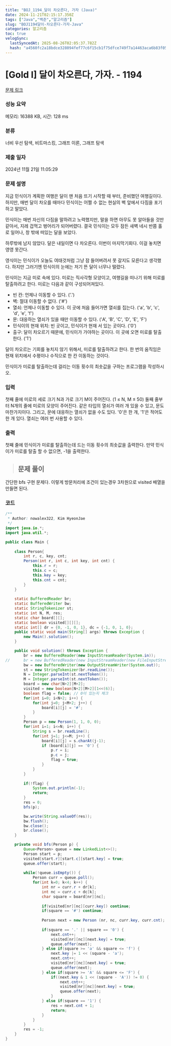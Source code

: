 ```yaml
---
title: "BOJ_1194_달이 차오른다, 가자 (Java)"
date: 2024-11-21T02:15:17.350Z
tags: ["Java","백준","알고리즘"]
slug: "BOJ1194달이-차오른다-가자-Java"
categories: 알고리즘
toc: true
velogSync:
  lastSyncedAt: 2025-08-26T02:05:37.782Z
  hash: "a4560fc2a18bdce328094fef77c6f15cb1f75dfce749f7a14463aca6b83f05e7"
---
```


# [Gold I] 달이 차오른다, 가자. - 1194 

[문제 링크](https://www.acmicpc.net/problem/1194) 

### 성능 요약

메모리: 16388 KB, 시간: 128 ms

### 분류

너비 우선 탐색, 비트마스킹, 그래프 이론, 그래프 탐색

### 제출 일자

2024년 11월 21일 11:05:29

### 문제 설명

<p>지금 민식이가 계획한 여행은 달이 맨 처음 뜨기 시작할 때 부터, 준비했던 여행길이다. 하지만, 매번 달이 차오를 때마다 민식이는 어쩔 수 없는 현실의 벽 앞에서 다짐을 포기하고 말았다.</p>

<p>민식이는 매번 자신의 다짐을 말하려고 노력했지만, 말을 하면 아무도 못 알아들을 것만 같아서, 지레 겁먹고 벙어리가 되어버렸다. 결국 민식이는 모두 잠든 새벽 네시 반쯤 홀로 일어나, 창 밖에 떠있는 달을 보았다.</p>

<p>하루밖에 남지 않았다. 달은 내일이면 다 차오른다. 이번이 마지막기회다. 이걸 놓치면 영영 못간다.</p>

<p>영식이는 민식이가 오늘도 여태것처럼 그냥 잠 들어버려서 못 갈지도 모른다고 생각했다. 하지만 그러기엔 민식이의 눈에는 저기 뜬 달이 너무나 떨렸다.</p>

<p>민식이는 지금 미로 속에 있다. 미로는 직사각형 모양이고, 여행길을 떠나기 위해 미로를 탈출하려고 한다. 미로는 다음과 같이 구성되어져있다.</p>

<ul>
	<li>빈 칸: 언제나 이동할 수 있다. ('.')</li>
	<li>벽: 절대 이동할 수 없다. ('#')</li>
	<li>열쇠: 언제나 이동할 수 있다. 이 곳에 처음 들어가면 열쇠를 집는다. ('a', 'b', 'c', 'd', 'e', 'f')</li>
	<li>문: 대응하는 열쇠가 있을 때만 이동할 수 있다. ('A', 'B', 'C', 'D', 'E', 'F')</li>
	<li>민식이의 현재 위치: 빈 곳이고, 민식이가 현재 서 있는 곳이다. ('0')</li>
	<li>출구: 달이 차오르기 때문에, 민식이가 가야하는 곳이다. 이 곳에 오면 미로를 탈출한다. ('1')</li>
</ul>

<p>달이 차오르는 기회를 놓치지 않기 위해서, 미로를 탈출하려고 한다. 한 번의 움직임은 현재 위치에서 수평이나 수직으로 한 칸 이동하는 것이다.</p>

<p>민식이가 미로를 탈출하는데 걸리는 이동 횟수의 최솟값을 구하는 프로그램을 작성하시오.</p>

### 입력 

 <p>첫째 줄에 미로의 세로 크기 N과 가로 크기 M이 주어진다. (1 ≤ N, M ≤ 50) 둘째 줄부터 N개의 줄에 미로의 모양이 주어진다. 같은 타입의 열쇠가 여러 개 있을 수 있고, 문도 마찬가지이다. 그리고, 문에 대응하는 열쇠가 없을 수도 있다. '0'은 한 개, '1'은 적어도 한 개 있다. 열쇠는 여러 번 사용할 수 있다.</p>

### 출력 

 <p>첫째 줄에 민식이가 미로를 탈출하는데 드는 이동 횟수의 최솟값을 출력한다. 만약 민식이가 미로를 탈출 할 수 없으면, -1을 출력한다.</p>


> ## 문제 풀이

간단한 bfs 구현 문제다. 이렇게 방문처리에 조건이 있는경우 3차원으로 visited 배열을 만들면 된다.

### 코드
```java
/**
 * Author: nowalex322, Kim HyeonJae
 */
import java.io.*;
import java.util.*;

public class Main {
	
	class Person{
		int r, c, key, cnt;
		Person(int r, int c, int key, int cnt) {
			this.r = r;
			this.c = c;
			this.key = key;
			this.cnt = cnt;
		}
	}
	
	static BufferedReader br;
	static BufferedWriter bw;
	static StringTokenizer st;
	static int N, M, res;
	static char board[][];
	static boolean visited[][][];
	static int[] dr = {0, -1, 0, 1}, dc = {-1, 0, 1, 0};
	public static void main(String[] args) throws Exception {
		new Main().solution();
	}

	public void solution() throws Exception {
		br = new BufferedReader(new InputStreamReader(System.in));
//		br = new BufferedReader(new InputStreamReader(new FileInputStream("input.txt")));
		bw = new BufferedWriter(new OutputStreamWriter(System.out));
		st = new StringTokenizer(br.readLine());
		N = Integer.parseInt(st.nextToken());
		M = Integer.parseInt(st.nextToken());
		board = new char[N+2][M+2];
		visited = new boolean[N+2][M+2][1<<(6)];
		boolean flag = false; // 0이 있는지 체크
		for(int i=0; i<N+2; i++) {
			for(int j=0; j<M+2; j++) {
				board[i][j] = '#';
			}
		}
		Person p = new Person(1, 1, 0, 0);
		for(int i=1; i<=N; i++) {
			String s = br.readLine();
			for(int j=1; j<=M; j++) {
				board[i][j] = s.charAt(j-1);
				if (board[i][j] == '0') {
					p.r = i;
					p.c = j;
					flag = true;
				}
			}
		}
		
		if(!flag) {
			System.out.println(-1);
			return;
		}
		res = 0;
		bfs(p);

		bw.write(String.valueOf(res));
		bw.flush();
		bw.close();
		br.close();
	}

	private void bfs(Person p) {
		Queue<Person> queue = new LinkedList<>();
		Person start = p;
		visited[start.r][start.c][start.key] = true;
		queue.offer(start);
		
		while(!queue.isEmpty()) {
			Person curr = queue.poll();
			for(int k=0; k<4; k++) {
				int nr = curr.r + dr[k];
				int nc = curr.c + dc[k];
				char square = board[nr][nc];
			 
				if(visited[nr][nc][curr.key]) continue;
				if(square == '#') continue;
				
				Person next = new Person (nr, nc, curr.key, curr.cnt);
				
				if(square == '.' || square == '0') {
					next.cnt++;
					visited[nr][nc][next.key] = true;
					queue.offer(next);
				} else if(square >= 'a' && square <= 'f') {
					next.key |= 1 << (square - 'a');
					next.cnt++;
					visited[nr][nc][next.key] = true;
					queue.offer(next);
				} else if(square >= 'A' && square <= 'F') {
					if((next.key & 1 << (square - 'A')) != 0) {
						next.cnt++;
						visited[nr][nc][next.key] = true;
						queue.offer(next);
					}
				} else if(square == '1') {
					res = next.cnt + 1;
					return;
				}
			}
		}
		res = -1;
	}
}
```